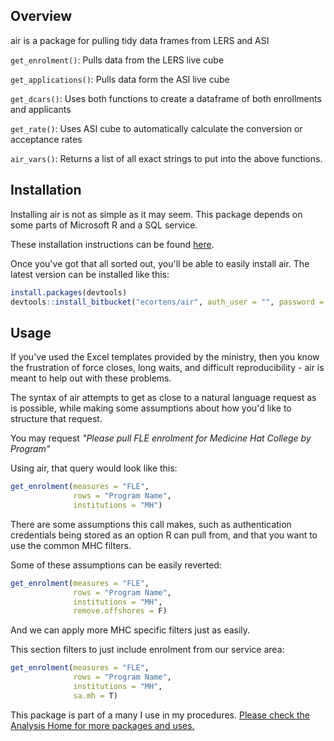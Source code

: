 Overview
---------

air is a package for pulling tidy data frames from LERS and ASI

`get_enrolment()`: Pulls data from the LERS live cube

`get_applications()`: Pulls data form the ASI live cube

`get_dcars()`: Uses both functions to create a dataframe of both enrollments and applicants

`get_rate()`: Uses ASI cube to automatically calculate the conversion or acceptance rates

`air_vars()`: Returns a list of all exact strings to put into the above functions.


Installation
------------

Installing air is not as simple as it may seem. This package depends on some parts of Microsoft R and a SQL service.

These installation instructions can be found [here](https://docs.microsoft.com/en-us/machine-learning-server/r-client/install-on-windows).

Once you've got that all sorted out, you'll be able to easily install air. The latest version can be installed like this:

``` R
install.packages(devtools)
devtools::install_bitbucket("ecortens/air", auth_user = "", password = "")
```

Usage
------------

If you've used the Excel templates provided by the ministry, then you know the frustration of force closes, long waits, and difficult reproducibility - air is meant to help out with these problems. 

The syntax of air attempts to get as close to a natural language request as is possible, while making some assumptions about how you'd like to structure that request.

You may request *"Please pull FLE enrolment for Medicine Hat College by Program"*

Using air, that query would look like this:
``` R
get_enrolment(measures = "FLE",
              rows = "Program Name",
              institutions = "MH")
```

There are some assumptions this call makes, such as authentication credentials being stored as an option R can pull from, and that you want to use the common MHC filters. 

Some of these assumptions can be easily reverted:
``` R
get_enrolment(measures = "FLE",
              rows = "Program Name", 
              institutions = "MH", 
              remove.offshores = F)
```

And we can apply more MHC specific filters just as easily. 

This section filters to just include enrolment from our service area:
``` R
get_enrolment(measures = "FLE",
              rows = "Program Name", 
              institutions = "MH", 
              sa.mh = T)
```

This package is part of a many I use in my procedures. [Please check the Analysis Home for more packages and uses.](file:///Q:/StrategicResearch/Rules%20and%20Procedures%20Folder/Checklists%20and%20procedures/Procedure%20Manual/Data%20Analysis/Home.html)
